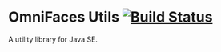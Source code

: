 OmniFaces Utils [![Build Status](https://travis-ci.org/omnifaces/omniutils.svg?branch=develop)](https://travis-ci.org/omnifaces/omniutils)
=================

A utility library for Java SE.
